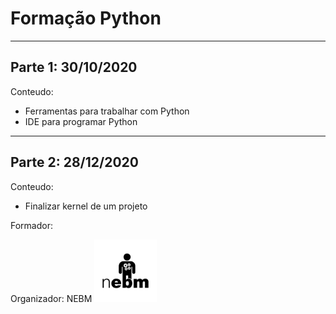 # Formação Python

---

## Parte 1: 30/10/2020

Conteudo:

-   Ferramentas para trabalhar com Python
-   IDE para programar Python

---

## Parte 2: 28/12/2020

Conteudo:

-   Finalizar kernel de um projeto

Formador:

Organizador:
NEBM
<img src=/Apresentação/logos/Logo_NEBM_preto.png width="100" height="100">
